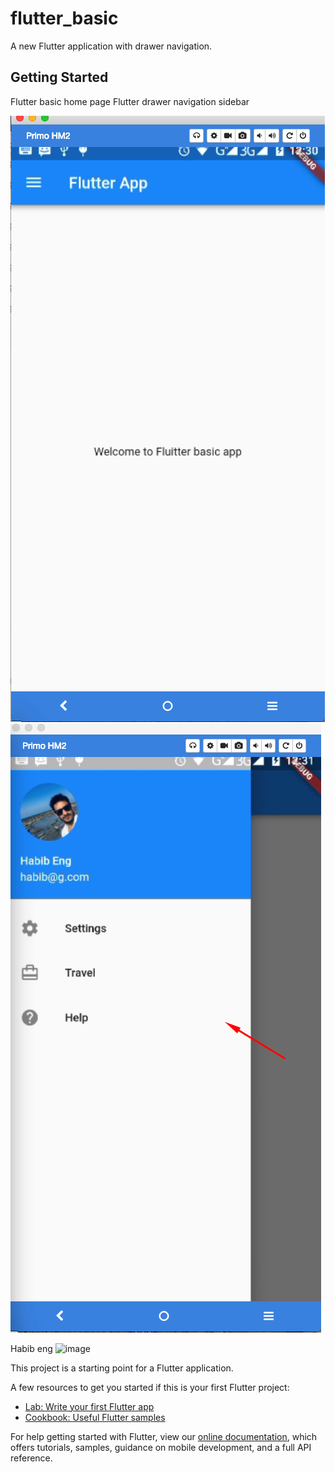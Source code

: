 # flutter_basic

A new Flutter application with drawer navigation.

## Getting Started
Flutter basic home page
Flutter drawer navigation sidebar 

![image](https://github.com/polashrp/flutter_drawer/blob/master/screen_short/flutter%20basic.png) ![image](https://github.com/polashrp/flutter_drawer/blob/master/screen_short/flutter%20drawer.png)



Habib eng
![image](https://pbs.twimg.com/profile_images/1066554347742326784/JolNIOdt_400x400.jpg)

This project is a starting point for a Flutter application.

A few resources to get you started if this is your first Flutter project:

- [Lab: Write your first Flutter app](https://flutter.io/docs/get-started/codelab)
- [Cookbook: Useful Flutter samples](https://flutter.io/docs/cookbook)

For help getting started with Flutter, view our 
[online documentation](https://flutter.io/docs), which offers tutorials, 
samples, guidance on mobile development, and a full API reference.
